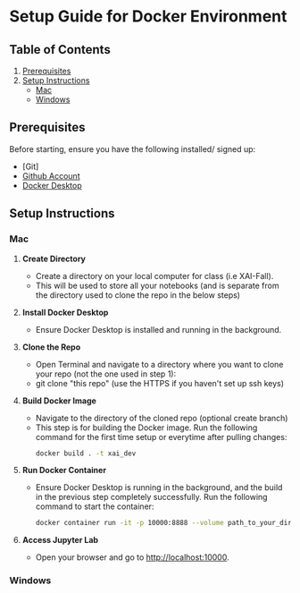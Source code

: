 # Setup Guide for Docker Environment

## Table of Contents
1. [Prerequisites](#prerequisites)
2. [Setup Instructions](#setup-instructions)
    - [Mac](#mac)
    - [Windows](#windows)

## Prerequisites
Before starting, ensure you have the following installed/ signed up:
- [Git]
- [Github Account](https://github.com/)
- [Docker Desktop](https://www.docker.com/products/docker-desktop)

## Setup Instructions

### Mac

1. **Create Directory**
   - Create a directory on your local computer for class (i.e XAI-Fall).
   - This will be used to store all your notebooks (and is separate from the directory used to clone the repo in the below steps)

2. **Install Docker Desktop**
   - Ensure Docker Desktop is installed and running in the background.

3. **Clone the Repo**
   - Open Terminal and navigate to a directory where you want to clone your repo (not the one used in step 1):
   - git clone "this repo"  (use the HTTPS if you haven't set up ssh keys)

4. **Build Docker Image**
   - Navigate to the directory of the cloned repo (optional create branch)
   - This step is for building the Docker image. Run the following command for the first time setup or everytime after pulling changes:
     ```bash
     docker build . -t xai_dev
     ```

5. **Run Docker Container**
   - Ensure Docker Desktop is running in the background, and the build in the previous step completely successfully. Run the following command to start the container:
     ```bash
     docker container run -it -p 10000:8888 --volume path_to_your_directory:/home/jovyan/work jupyter lab --NotebookApp.token=''
     ```

6. **Access Jupyter Lab**
   - Open your browser and go to [http://localhost:10000](http://localhost:10000/).

### Windows
